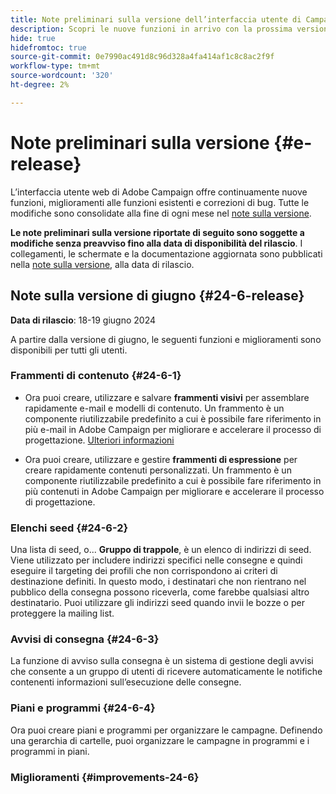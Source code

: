 ```yaml
---
title: Note preliminari sulla versione dell’interfaccia utente di Campaign v8 Web
description: Scopri le nuove funzioni in arrivo con la prossima versione dell’interfaccia utente web di Campaign
hide: true
hidefromtoc: true
source-git-commit: 0e7990ac491d8c96d328a4fa414af1c8c8ac2f9f
workflow-type: tm+mt
source-wordcount: '320'
ht-degree: 2%

---
```


# Note preliminari sulla versione {#e-release}

L’interfaccia utente web di Adobe Campaign offre continuamente nuove funzioni, miglioramenti alle funzioni esistenti e correzioni di bug. Tutte le modifiche sono consolidate alla fine di ogni mese nel [note sulla versione](release-notes.md).

**Le note preliminari sulla versione riportate di seguito sono soggette a modifiche senza preavviso fino alla data di disponibilità del rilascio**. I collegamenti, le schermate e la documentazione aggiornata sono pubblicati nella [note sulla versione](release-notes.md), alla data di rilascio.

## Note sulla versione di giugno {#24-6-release}

**Data di rilascio**: 18-19 giugno 2024

A partire dalla versione di giugno, le seguenti funzioni e miglioramenti sono disponibili per tutti gli utenti.

### Frammenti di contenuto {#24-6-1}

* Ora puoi creare, utilizzare e salvare **frammenti visivi** per assemblare rapidamente e-mail e modelli di contenuto. Un frammento è un componente riutilizzabile predefinito a cui è possibile fare riferimento in più e-mail in Adobe Campaign per migliorare e accelerare il processo di progettazione. [Ulteriori informazioni](../email/fragments.md)

* Ora puoi creare, utilizzare e gestire **frammenti di espressione** per creare rapidamente contenuti personalizzati. Un frammento è un componente riutilizzabile predefinito a cui è possibile fare riferimento in più contenuti in Adobe Campaign per migliorare e accelerare il processo di progettazione.

### Elenchi seed {#24-6-2}

Una lista di seed, o... **Gruppo di trappole**, è un elenco di indirizzi di seed. Viene utilizzato per includere indirizzi specifici nelle consegne e quindi eseguire il targeting dei profili che non corrispondono ai criteri di destinazione definiti. In questo modo, i destinatari che non rientrano nel pubblico della consegna possono riceverla, come farebbe qualsiasi altro destinatario. Puoi utilizzare gli indirizzi seed quando invii le bozze o per proteggere la mailing list.

### Avvisi di consegna {#24-6-3}

La funzione di avviso sulla consegna è un sistema di gestione degli avvisi che consente a un gruppo di utenti di ricevere automaticamente le notifiche contenenti informazioni sull’esecuzione delle consegne.

### Piani e programmi {#24-6-4}

Ora puoi creare piani e programmi per organizzare le campagne. Definendo una gerarchia di cartelle, puoi organizzare le campagne in programmi e i programmi in piani.

### Miglioramenti {#improvements-24-6}

